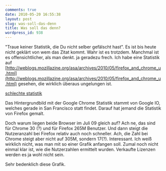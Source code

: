 ```yaml
---
comments: true
date: 2010-05-20 16:55:38
layout: post
slug: was-soll-das-denn
title: Was soll das denn?
wordpress_id: 938
---
```


"Traue keiner Statistik, die Du nicht selber gefälscht hast". Es ist bis heute nicht geklärt von wem das Zitat kommt. Wahr ist es trotzdem. Manchmal ist es offensichtlicher, als man denkt. ja geradezu frech. Ich habe eine Statistik auf [http://weblogs.mozillazine.org/asa/archives/2010/05/firefox_and_chrome_u.html](http://weblogs.mozillazine.org/asa/archives/2010/05/firefox_and_chrome_u.html) gesehen, die wirklich überaus ungelungen ist.

[schlechte statistik](http://farm2.static.flickr.com/1168/4622613463_09b644c84a_o.png)

Das Hintergrundbild mit der Google Chrome Statistik stammt von Google IO, welches gerade in San Francisco statt findet. Darauf hat jemand die Statistik von Firefox gemalt.

Doch warum liegen beide Browser im Juli 09 gleich auf? Ach ne, das sind für Chrome 30 (?) und für Firefox 265M Benutzer. Und dann steigt die Nutzeranzahl bei Firefox relativ auch noch schneller. Ach, die Zahl bei Chrome steigt aber nicht auf 305M, sondern 17(?). Interessant. Ich weiß wirklich nicht, was man mit so einer Grafik anfangen soll. Zumal noch nicht einmal klar ist, wie die Nutzerzahlen ermittelt wurden. Verkaufte Lizenzen werden es ja wohl nicht sein.

Sehr bedenklich diese Grafik.
